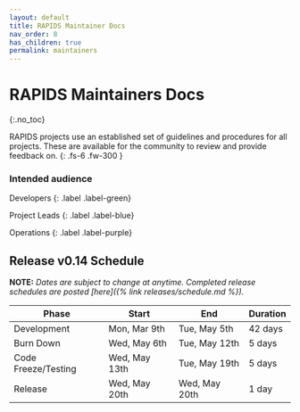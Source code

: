 ```yaml
---
layout: default
title: RAPIDS Maintainer Docs
nav_order: 8
has_children: true
permalink: maintainers
---
```


# RAPIDS Maintainers Docs
{:.no_toc}

RAPIDS projects use an established set of guidelines and procedures for all projects. These are available for the community to review and provide feedback on.
{: .fs-6 .fw-300 }

### Intended audience

Developers
{: .label .label-green}

Project Leads
{: .label .label-blue}

Operations
{: .label .label-purple}

## Release v0.14 Schedule

**NOTE:** *Dates are subject to change at anytime. Completed release schedules are posted [here]({% link releases/schedule.md %}).*

Phase | Start | End | Duration
-- | -- | -- | --
Development | Mon, Mar 9th | Tue, May 5th | 42 days
Burn Down | Wed, May 6th | Tue, May 12th | 5 days
Code Freeze/Testing | Wed, May 13th | Tue, May 19th | 5 days
Release | Wed, May 20th | Wed, May 20th | 1 day

